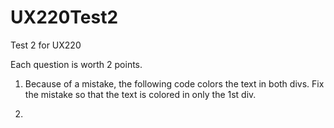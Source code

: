 # UX220Test2
Test 2 for UX220

Each question is worth 2 points.

1. Because of a mistake, the following code colors the text in both divs. Fix the mistake so that the text is colored in only the 1st div.

2. 
